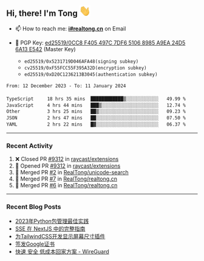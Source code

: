 ## Hi, there! I'm Tong <img src="https://raw.githubusercontent.com/realtong/realtong/main/wave.gif" width="30px">


- 📫 How to reach me: **[i#realtong.cn](mailto:i@realtong.cn)** on Email
- 🔑 PGP Key: [ed25519/0CC8 F405 497C 7DF6 5106 8985 A9EA 24D5 6A13 E542](https://github.com/RealTong.gpg) (Master Key)
  
  - `ed25519/0x5231719D046AFA48(signing subkey)`
  - `cv25519/0xF55FCC55F395A32D(encryption subkey)`
  - `ed25519/0xD20C1236213B3045(authentication subkey)`

<!--START_SECTION:waka-->

```txt
From: 12 December 2023 - To: 11 January 2024

TypeScript     18 hrs 35 mins  ████████████▒░░░░░░░░░░░░   49.99 %
JavaScript     4 hrs 44 mins   ███▒░░░░░░░░░░░░░░░░░░░░░   12.74 %
Other          3 hrs 25 mins   ██▒░░░░░░░░░░░░░░░░░░░░░░   09.23 %
JSON           2 hrs 47 mins   ██░░░░░░░░░░░░░░░░░░░░░░░   07.50 %
YAML           2 hrs 22 mins   █▓░░░░░░░░░░░░░░░░░░░░░░░   06.37 %
```

<!--END_SECTION:waka-->

---
### Recent Activity

<!--START_SECTION:activity-->
1. ❌ Closed PR [#9312](https://github.com/raycast/extensions/pull/9312) in [raycast/extensions](https://github.com/raycast/extensions)
2. 💪 Opened PR [#9312](https://github.com/raycast/extensions/pull/9312) in [raycast/extensions](https://github.com/raycast/extensions)
3. 🎉 Merged PR [#2](https://github.com/RealTong/unicode-search/pull/2) in [RealTong/unicode-search](https://github.com/RealTong/unicode-search)
4. 🎉 Merged PR [#7](https://github.com/RealTong/realtong.cn/pull/7) in [RealTong/realtong.cn](https://github.com/RealTong/realtong.cn)
5. 🎉 Merged PR [#6](https://github.com/RealTong/realtong.cn/pull/6) in [RealTong/realtong.cn](https://github.com/RealTong/realtong.cn)
<!--END_SECTION:activity-->

---
### Recent Blog Posts
<!-- BLOG-POST-LIST:START -->
- [2023年Python包管理最佳实践](https://www.realtong.cn/blog/poetry)
- [SSE 在 NextJS 中的完整指南](https://www.realtong.cn/blog/nextjs&sse)
- [为TailwindCSS开发显示屏幕尺寸插件](https://www.realtong.cn/blog/tailwindcssplugin)
- [签发Google证书](https://www.realtong.cn/blog/auto-issue-google-public-certificates-using-acmedotsh)
- [快速 安全 低成本回家方案 - WireGuard](https://www.realtong.cn/blog/8)
<!-- BLOG-POST-LIST:END -->
